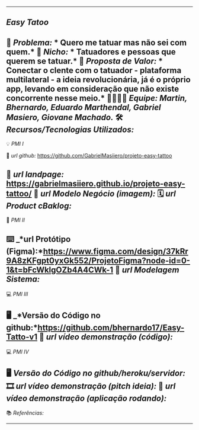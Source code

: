 -------------------
*Easy Tatoo*
-------------------
🙁 _*Problema:*_ * Quero me tatuar mas não sei com quem.*
🙂 _*Nicho:*_ * Tatuadores e pessoas que querem se tatuar.*
🎁 _*Proposta de Valor:*_ * Conectar o clente com o tatuador - plataforma multilateral - a ideia revolucionária, já é o próprio app, levando em consideração que não existe concorrente nesse meio.*
🧑‍💻👩‍💻 _*Equipe:*_ *Martin, Bhernardo, Eduardo Marthendal, Gabriel Masiero, Giovane Machado.*
🛠️ _*Recursos/Tecnologias Utilizados:*_
-------------------
💡 *PMI I*

🔗 _*url github:*_ https://github.com/GabrielMasiiero/projeto-easy-tattoo

🛬 _*url landpage:*_ https://gabrielmasiiero.github.io/projeto-easy-tattoo/
🤝 _*url Modelo Negócio (imagem):*_
🗓️ _*url Product cBaklog:*_
-------------------
📲 *PMI II*

⌨️ _*url Protótipo (Figma):*https://www.figma.com/design/37kRr9A8zKFgpt0yxGk552/ProjetoFigma?node-id=0-1&t=bFcWklgOZb4A4CWk-1
📝 _*url Modelagem Sistema:*_
-------------------
💻 *PMI III*

🖥️ _*Versão do Código no github:*https://github.com/bhernardo17/Easy-Tatto-v1
🎥 _*url vídeo demonstração (código):*_
-------------------
💻 *PMI IV*

🖥️ _*Versão do Código no github/heroku/servidor:*_
🎞️ _*url vídeo demonstração (pitch ideia):*_
🎥 _*url vídeo demonstração (aplicação rodando):*_
-------------------
📚 *Referências:*

-------------------





